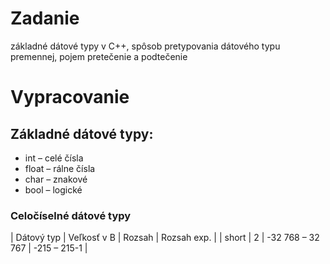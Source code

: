# Zadanie

základné dátové typy v C++, spôsob pretypovania dátového typu premennej, pojem pretečenie a podtečenie

# Vypracovanie

## Základné dátové typy:

- int – celé čísla
- float – rálne čísla
- char – znakové
- bool – logické

### Celočíselné dátové typy

| Dátový typ | Veľkosť v B | Rozsah | Rozsah exp. |
| short | 2 | -32 768 – 32 767 | -215 – 215-1 |
